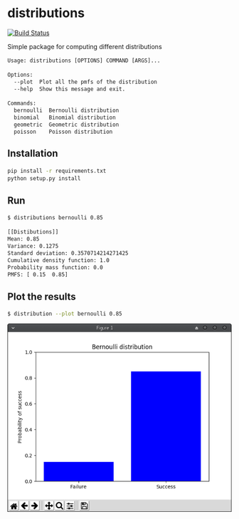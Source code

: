 # distributions

[![Build Status](https://travis-ci.org/hoenirvili/distributions.svg?branch=master)](https://travis-ci.org/hoenirvili/distributions)

Simple package for computing different distributions

```
Usage: distributions [OPTIONS] COMMAND [ARGS]...

Options:
  --plot  Plot all the pmfs of the distribution
  --help  Show this message and exit.

Commands:
  bernoulli  Bernoulli distribution
  binomial   Binomial distribution
  geometric  Geometric distribution
  poisson    Poisson distribution

```

## Installation

```bash
pip install -r requirements.txt
python setup.py install
```

## Run

```
$ distributions bernoulli 0.85

[[Distibutions]]
Mean: 0.85
Variance: 0.1275
Standard deviation: 0.3570714214271425
Cumulative density function: 1.0
Probability mass function: 0.0
PMFS: [ 0.15  0.85]
```

## Plot the results

```bash
$ distribution --plot bernoulli 0.85
```

![bernoulli](doc/bernoulli.png)

